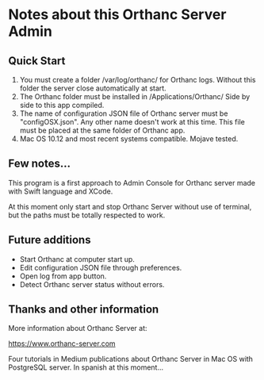 # Notes about this Orthanc Server Admin

## Quick Start

1. You must create a folder /var/log/orthanc/ for Orthanc logs. Without this folder the server close automatically at start.
2. The Orthanc folder must be installed in /Applications/Orthanc/  Side by side to this app compiled.
3. The name of configuration JSON file of Orthanc server must be "configOSX.json". Any other name doesn't work at this time. This file must be placed at the same folder of Orthanc app.
4. Mac OS 10.12 and most recent systems compatible. Mojave tested.

## Few notes...

This program is a first approach to Admin Console for Orthanc server made with Swift language and XCode.

At this moment only start and stop Orthanc Server without use of terminal, but the paths  must be totally respected to work.


## Future additions

- Start Orthanc at computer start up.
- Edit configuration JSON file through preferences.
- Open log from app button.
- Detect Orthanc server status without errors.

## Thanks and other information

More information about Orthanc Server at:

https://www.orthanc-server.com

Four tutorials in Medium publications about Orthanc Server in Mac OS with PostgreSQL server. In spanish at this moment...

